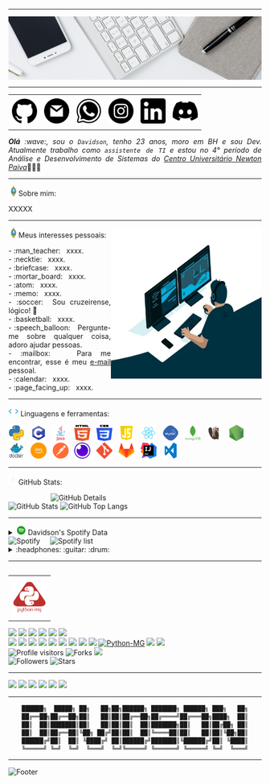 -----

<div>
<img align="center" alt="Header" src="https://github.com/DavidsonFG/DavidsonFG/blob/main/img/headertech.jpg?raw=true"/>
</div>

-----

<div align="center">
<table>
<tr>
 <td align="center" colspan="11"></td>
</tr> 
<tr>
<td><a href="https://github.com/DavidsonFG" target="_blank"><img src="https://github.com/DavidsonFG/DavidsonFG/blob/main/img/github.png?raw=true" width="50px" height="50px"/></a>
</td>
<td><a href="mailto:davidson.afg@gmail.com" target="_blank"><img src="https://github.com/DavidsonFG/DavidsonFG/blob/main/img/gmail.png?raw=true" width="50px" height="50px"/></a>
</td>
<td><a href="https://wa.me/5531992259540" target="_blank"><img src="https://github.com/DavidsonFG/DavidsonFG/blob/main/img/wpp.png?raw=true" width="50px" height="50px"/></a>
</td>
<td><a href="https://www.instagram.com/davidson_faria/" target="_blank"><img src="https://github.com/DavidsonFG/DavidsonFG/blob/main/img/insta.png?raw=true" width="50px" height="50px"/></a>
</td>
<td><a href="https://www.linkedin.com/in/davidson-adriano-62734b238" target="_blank"><img src="https://github.com/DavidsonFG/DavidsonFG/blob/main/img/linkedin.png?raw=true" width="50px" height="50px"/></a>
</td>
<td><a href="https://discordapp.com/users/287784703963168768" target="_blank"><img src="https://github.com/DavidsonFG/DavidsonFG/blob/main/img/discord.png?raw=true" width="50px" height="50px"/></a>
</td>
</tr>
<tr>
 <td align="center" colspan="11"></td>
</tr> 
</table>

</div>
<div align="justify">
<i><b>Olá</b> :wave:, sou o <code>Davidson</code>, tenho 23 anos, moro em BH e sou Dev. Atualmente trabalho como <code>assistente de TI</code> e estou no 4° período de Análise e Desenvolvimento de Sistemas do <a href="https://newtonpaiva.br/" target="_blank">Centro Universitário Newton Paiva</a></i>👨🏻‍💻<br />
</div>

-----

<img height="20" alt="GIF" src="https://github.com/DavidsonFG/DavidsonFG/blob/main/img/soulgem.gif?raw=true"/>Sobre mim:
<div align="justify">
XXXXX
</div>

-----

<div>
<div>
<img align="right" alt="GIF" src="https://github.com/DavidsonFG/DavidsonFG/blob/main/img/dev.gif?raw=true" width="300px" height="300px"/>
</div>

<img height="20" alt="GIF" src="https://github.com/DavidsonFG/DavidsonFG/blob/main/img/soulgem.gif?raw=true"/>Meus interesses pessoais:

<div align="justify">
<p>
- :man_teacher: &nbsp; xxxx.<br />
 - :necktie: &nbsp; xxxx.<br />
- :briefcase: &nbsp; xxxx.<br />
- :mortar_board: &nbsp; xxxx.<br />
- :atom: &nbsp; xxxx.<br />
- :memo: &nbsp; xxxx.<br />
- :soccer:&nbsp; Sou cruzeirense, lógico! 🦊<br />
- :basketball: &nbsp; xxxx.<br />
- :speech_balloon: &nbsp; Pergunte-me sobre qualquer coisa, adoro ajudar pessoas.<br />
- :mailbox: &nbsp; Para me encontrar, esse é meu <a href="mailto:davidson.afg@gmail.com" target="_blank">e-mail</a> pessoal.<br />
- :calendar: &nbsp; xxxx.<br />
- :page_facing_up: &nbsp; xxxx.<br />
</p>
</div>
</div>

-----

<div>

<img height="20" alt="GIF" src="https://github.com/DavidsonFG/DavidsonFG/blob/main/img/skills.gif?raw=true"/>&nbsp;Linguagens e ferramentas:

<code><a href="https://www.python.org/" target="_blank"><img width="32" height="32" src="https://github.com/DavidsonFG/DavidsonFG/blob/main/img/python.png?raw=true"/></a></code>
&nbsp; 
<code><a href="https://www.open-std.org/jtc1/sc22/wg14/" target="_blank"><img width="32" height="32" src="https://github.com/DavidsonFG/DavidsonFG/blob/main/img/c.png?raw=true"/></a></code>
&nbsp; 
<code><a href="https://www.java.com/pt-BR/" target="_blank"><img width="32" height="32" src="https://github.com/DavidsonFG/DavidsonFG/blob/main/img/java.png"/></a></code>
&nbsp; 
<code><a href="https://www.w3schools.com/html/" target="_blank"><img width="32" height="32" src="https://github.com/DavidsonFG/DavidsonFG/blob/main/img/html.svg"/></a></code>
&nbsp; 
<code><a href="https://www.w3schools.com/css/" target="_blank"><img width="32" height="32" src="https://github.com/DavidsonFG/DavidsonFG/blob/main/img/css.svg"/></a></code>
&nbsp; 
<code><a href="https://www.w3schools.com/js/" target="_blank"><img width="32" height="32" src="https://github.com/DavidsonFG/DavidsonFG/blob/main/img/js.png"/></a></code>
&nbsp; 
<code><a href="https://pt-br.reactjs.org/" target="_blank"><img width="32" height="32" src="https://github.com/DavidsonFG/DavidsonFG/blob/main/img/react.png"/></a></code>
&nbsp; 
<code><a href="https://www.mysql.com/" target="_blank"><img width="32" height="32" src="https://github.com/DavidsonFG/DavidsonFG/blob/main/img/mysql.png"/></a></code>
&nbsp; 
<code><a href="https://www.mongodb.com/pt-br" target="_blank"><img width="32" height="32" src="https://github.com/DavidsonFG/DavidsonFG/blob/main/img/mongodb.png"/></a></code>
&nbsp; 
<code><a href="https://dbeaver.io/" target="_blank"><img width="32" height="32" src="https://github.com/DavidsonFG/DavidsonFG/blob/main/img/dbeaver.png"/></a></code>
&nbsp; 
<code><a href="https://nodejs.org/en/" target="_blank"><img width="32" height="32" src="https://github.com/DavidsonFG/DavidsonFG/blob/main/img/nodejs.png"/></a></code>
&nbsp; 
<code><a href="https://www.docker.com/" target="_blank"><img width="32" height="32" src="https://github.com/DavidsonFG/DavidsonFG/blob/main/img/docker.png"/></a></code>
&nbsp; 
<code><a href="https://aws.amazon.com/pt/" target="_blank"><img width="32" height="32" src="https://github.com/DavidsonFG/DavidsonFG/blob/main/img/aws.png"/></a></code>
&nbsp; 
<code><a href="https://www.postman.com/" target="_blank"><img width="32" height="32" src="https://github.com/DavidsonFG/DavidsonFG/blob/main/img/postman.png"/></a></code>
&nbsp; 
<code><a href="https://insomnia.rest/" target="_blank"><img width="32" height="32" src="https://github.com/DavidsonFG/DavidsonFG/blob/main/img/insomnia.png"/></a></code>
&nbsp; 
<code><a href="https://git-scm.com/" target="_blank"><img width="32" height="32" src="https://github.com/DavidsonFG/DavidsonFG/blob/main/img/git.png"/></a></code>
&nbsp; 
<code><a href="https://about.gitlab.com/" target="_blank"><img width="32" height="32" src="https://github.com/DavidsonFG/DavidsonFG/blob/main/img/gitlab.png"/></a></code>
&nbsp; 
<code><a href="https://www.jetbrains.com/idea/" target="_blank"><img width="32" height="32" src="https://github.com/DavidsonFG/DavidsonFG/blob/main/img/intellij.png"/></a></code>
&nbsp; 
<code><a href="https://code.visualstudio.com/" target="_blank"><img width="32" height="32" src="https://github.com/DavidsonFG/DavidsonFG/blob/main/img/vs.png"/></a></code>
</div>

-----

<img height="20" alt="GIF" src="https://github.com/DavidsonFG/DavidsonFG/blob/main/img/graphic.gif?raw=true"/>GitHub Stats:

<div>
<img align="right" alt="GitHub Details" width="420px" src="http://github-profile-summary-cards.vercel.app/api/cards/profile-details?username=DavidsonFG&theme=github_dark"/>
<!--- <img alt="GitHub Commits" width="200px" src="http://github-profile-summary-cards.vercel.app/api/cards/productive-time?username=DavidsonFG&theme=github_dark"/> -->
<img alt="GitHub Stats" width="200px" src="http://github-profile-summary-cards.vercel.app/api/cards/stats?username=DavidsonFG&theme=github_dark"/>
<img alt="GitHub Top Langs" width="200px" src="http://github-profile-summary-cards.vercel.app/api/cards/repos-per-language?username=DavidsonFG&theme=github_dark"/>
</div>

-----

<div>
<div>
<details>
<summary><img height="20" alt="GIF" src="https://github.com/DavidsonFG/DavidsonFG/blob/main/img/spotify.gif?raw=true"/> Davidson's Spotify Data</summary>
<img src="https://data-card-for-spotify.herokuapp.com/api/card?user_id=315wxb3gkvxvtiqzvc2u7zdejq6a" alt="Data Card for Spotify">
</details>
</div>
<div>
<!--- <a href="https://twitter.com/DavidsonFG" target="_blank"><img align="right" width="400px" height="270px" alt="tweets" src="https://github-readme-twitter.gazf.vercel.app/api?id=DavidsonFG"/></a> -->
<!--- <a href="https://www.last.fm/pt/user/DavidsonFG" target="_blank"><img align="right" width="400px" height="270px" alt="lastfm" src="https://lastfm-recently-played.vercel.app/api?user=DavidsonFG&width=400"/></a> -->
<div>
<img alt="Spotify" width="200px" height="270px" src="https://spotify-github-profile.vercel.app/api/view?uid=315wxb3gkvxvtiqzvc2u7zdejq6a&cover_image=true&theme=default"/> &nbsp; &nbsp; 
<img alt="Spotify list" width="200px" height="270px" src="https://spotify-recently-played-readme.vercel.app/api?user=315wxb3gkvxvtiqzvc2u7zdejq6a&count=10&width=1000"/>
</div>
<div>
<details>
<summary>:headphones: :guitar: :drum:</summary>

[Charlie Brown Jr. - Céu Azul Ao Vivo - Chegou Quem Faltava](https://github.com/joaopauloaramuni/joaopauloaramuni/assets/58268075/c6568311-54c8-4c00-aced-26aacd69f8a1)

</details>
</div>
</div>

-----

<div>
<table align="right">
<tr>
 <td align="center" colspan="1"></td>
</tr> 
<tr>
<td><a href="https://pythonmg.github.io/" target="_blank"><img src="https://github.com/DavidsonFG/DavidsonFG/blob/main/img/pythonmg.png?raw=true" width="70px" height="70px"/></a></td>
</tr>
<tr>
 <td align="center" colspan="1"></td>
</tr> 
</table>
<img src="https://img.shields.io/badge/Python-Expert-blue?logo=Python"/>
<img src="https://img.shields.io/badge/Java-Expert-blue"/>
<img src="https://img.shields.io/badge/C-Enthusiast-blue"/>
<img src="https://img.shields.io/badge/TDD-Advocate-blue"/>
<img src="https://img.shields.io/badge/Clean%20Code-Evangelist-blue"/>
<img src="https://img.shields.io/badge/Open%20Source-Lover-blue?logo=opensourceinitiative"/>
<br />
<img src="https://img.shields.io/badge/Flask-Dev-blue?logo=Flask"/>
<img src="https://img.shields.io/badge/FastAPI-Dev-blue?logo=FastAPI"/>
 <img src="https://img.shields.io/badge/JavaScript-Dev-blue?logo=javascript"/>
<img src="https://img.shields.io/badge/Node.js-Dev-blue?logo=Node.js"/>
<img src="https://img.shields.io/badge/Next.js-Dev-blue?logo=Next.js"/>
<img src="https://img.shields.io/badge/AWS-Dev-blue?logo=amazonaws"/>
<img src="https://img.shields.io/badge/Docker-Dev-blue?logo=docker"/>
<img src="https://img.shields.io/badge/Grafana-Dev-blue?logo=grafana"/>
<img src="https://img.shields.io/badge/New%20Relic-Dev-blue?logo=newrelic"/>
<a href="https://github.com/pythonmg" target="_blank"><img alt="Python-MG" src="https://img.shields.io/badge/Siga%20a%20comunidade%20mineira%20de%20python%3A-Python--MG-blue?logo=Python"/></a>
<img src="https://img.shields.io/badge/OS-macOS-informational?logo=apple&logoColor=white"/>
<img src="https://img.shields.io/badge/OS-Linux-informational?logo=linux&logoColor=white"/>
<br />
<img alt="Profile visitors" src="https://komarev.com/ghpvc/?username=DavidsonFG"/>
<img alt="Forks" src="https://img.shields.io/github/forks/DavidsonFG/DavidsonFG?logo=git"/>
<a href="https://stars.github.com/nominate/" target="_blank"><img src="https://img.shields.io/static/v1?label=%F0%9F%8C%9F&message=If%20useful&color=blue"/></a>
<br />
<img alt="Followers" src="https://img.shields.io/github/followers/DavidsonFG?style=social"/>
<img alt="Stars" src="https://img.shields.io/github/stars/DavidsonFG?style=social"/>
</div>

-----

<div>
<a href="https://www.linkedin.com/in/davidson-adriano-62734b238/" target="_blank"><img alt"Linkedin" src="https://img.shields.io/badge/LinkedIn-0077B5?style=for-the-badge&logo=linkedin&logoColor=white"/></a>
<a href="mailto:davidson.afg@gmail.com" target="_blank"><img alt"Gmail" src="https://img.shields.io/badge/Gmail-D14836?style=for-the-badge&logo=gmail&logoColor=white"/></a>
<a href="https://wa.me/5531992259540" target="_blank"><img alt"WhatsApp" src="https://img.shields.io/badge/WhatsApp-25D366?style=for-the-badge&logo=whatsapp&logoColor=white"/></a>
<a href="https://discordapp.com/users/287784703963168768" target="_blank"><img alt"Discord" src="https://img.shields.io/badge/Discord-7289DA?style=for-the-badge&logo=discord&logoColor=white"/></a>
<a href="https://open.spotify.com/user/315wxb3gkvxvtiqzvc2u7zdejq6a?si=45c49575a1ba4cb7&nd=1&dlsi=7f9a4570be91417c" target="_blank"><img alt"Spotify" src="https://img.shields.io/badge/Spotify-1ED760?&style=for-the-badge&logo=spotify&logoColor=white"/></a>
<a href="https://www.instagram.com/davidson_faria/" target="_blank"><img alt"Instagram" src="https://img.shields.io/badge/Instagram-E4405F?style=for-the-badge&logo=instagram&logoColor=white"/></a>
</div>

-----

<div align="center">

```text
██████╗  █████╗ ██╗   ██╗██╗██████╗ ███████╗ ██████╗ ███╗   ██╗
██╔══██╗██╔══██╗██║   ██║██║██╔══██╗██╔════╝██╔═══██╗████╗  ██║
██║  ██║███████║██║   ██║██║██║  ██║███████╗██║   ██║██╔██╗ ██║
██║  ██║██╔══██║╚██╗ ██╔╝██║██║  ██║╚════██║██║   ██║██║╚██╗██║
██████╔╝██║  ██║ ╚████╔╝ ██║██████╔╝███████║╚██████╔╝██║ ╚████║
╚═════╝ ╚═╝  ╚═╝  ╚═══╝  ╚═╝╚═════╝ ╚══════╝ ╚═════╝ ╚═╝  ╚═══╝
```                                        
</div>

-----

<div>
<img align="center" alt="Footer" width="1200px" height="20px" src="https://github.com/DavidsonFG/DavidsonFG/blob/main/img/footer-gray.gif?raw=true"/>
</div>
